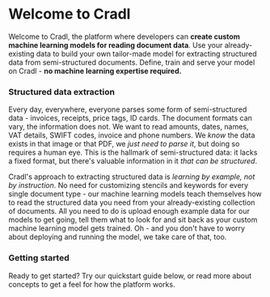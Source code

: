 # Welcome to Cradl

Welcome to Cradl, the platform where developers can **create custom machine learning models for reading document data**. Use your already-existing data to build your own tailor-made model for extracting structured data from semi-structured documents. Define, train and serve your model on Cradl - **no machine learning expertise required.**

### Structured data extraction

Every day, everywhere, everyone parses some form of semi-structured data - invoices, receipts, price tags, ID cards. The document formats can vary, the information does not. We want to read amounts, dates, names, VAT details, SWIFT codes, invoice and phone numbers. We _know_ the data exists in that image or that PDF, we _just need to parse it_, but doing so requires a human eye. This is the hallmark of semi-structured data: it lacks a fixed format, but there's valuable information in it _that can be structured_.

Cradl's approach to extracting structured data is _learning by example, not by instruction_. No need for customizing stencils and keywords for every single document type - our machine learning models teach themselves how to read the structured data you need from your already-existing collection of documents. All you need to do is upload enough example data for our models to get going, tell them what to look for and sit back as your custom machine learning model gets trained. Oh - and you don't have to worry about deploying and running the model, we take care of that, too.

### Getting started

Ready to get started? Try our quickstart guide below, or read more about concepts to get a feel for how the platform works.





